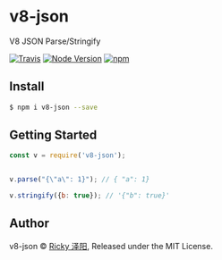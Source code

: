 # v8-json
V8 JSON Parse/Stringify

[![Travis](https://img.shields.io/travis/rickyes/v8-json.svg?style=for-the-badge)](https://travis-ci.org/rickyes/v8-json)
[![Node Version](https://img.shields.io/badge/node-%3E=8.0.0-brightgreen.svg?longCache=true&style=for-the-badge)](https://www.npmjs.com/package/v8-json)
[![npm](https://img.shields.io/npm/v/v8-json.svg?style=for-the-badge)](https://www.npmjs.com/package/v8-json)


## Install

```bash
$ npm i v8-json --save
```

## Getting Started
```js
const v = require('v8-json');


v.parse("{\"a\": 1}"); // { "a": 1}

v.stringify({b: true}); // '{"b": true}'

```


## Author
v8-json © [Ricky 泽阳](https://github.com/rickyes), Released under the MIT License.
